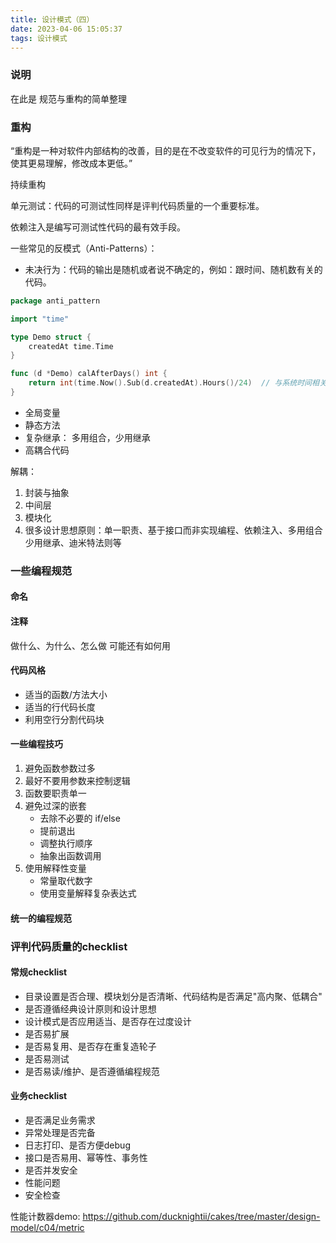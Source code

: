 ```yaml
---
title: 设计模式（四）
date: 2023-04-06 15:05:37
tags: 设计模式
---
```


### 说明

在此是 规范与重构的简单整理

### 重构

“重构是一种对软件内部结构的改善，目的是在不改变软件的可见行为的情况下，使其更易理解，修改成本更低。”

持续重构

单元测试：代码的可测试性同样是评判代码质量的一个重要标准。

依赖注入是编写可测试性代码的最有效手段。

一些常见的反模式（Anti-Patterns）：
- 未决行为：代码的输出是随机或者说不确定的，例如：跟时间、随机数有关的代码。
```go
package anti_pattern

import "time"

type Demo struct {
	createdAt time.Time
}

func (d *Demo) calAfterDays() int {
	return int(time.Now().Sub(d.createdAt).Hours()/24)  // 与系统时间相关 反模式
}
```
- 全局变量
- 静态方法
- 复杂继承： 多用组合，少用继承
- 高耦合代码


解耦：
1. 封装与抽象
2. 中间层
3. 模块化
4. 很多设计思想原则：单一职责、基于接口而非实现编程、依赖注入、多用组合少用继承、迪米特法则等


### 一些编程规范

#### 命名

#### 注释

做什么、为什么、怎么做 可能还有如何用

#### 代码风格

- 适当的函数/方法大小
- 适当的行代码长度
- 利用空行分割代码块

#### 一些编程技巧

1. 避免函数参数过多
2. 最好不要用参数来控制逻辑
3. 函数要职责单一
4. 避免过深的嵌套
    - 去除不必要的 if/else
    - 提前退出
    - 调整执行顺序
    - 抽象出函数调用
5. 使用解释性变量
    - 常量取代数字
    - 使用变量解释复杂表达式

#### 统一的编程规范


### 评判代码质量的checklist

#### 常规checklist
- 目录设置是否合理、模块划分是否清晰、代码结构是否满足"高内聚、低耦合"
- 是否遵循经典设计原则和设计思想
- 设计模式是否应用适当、是否存在过度设计
- 是否易扩展
- 是否易复用、是否存在重复造轮子
- 是否易测试
- 是否易读/维护、是否遵循编程规范

#### 业务checklist
- 是否满足业务需求
- 异常处理是否完备
- 日志打印、是否方便debug
- 接口是否易用、幂等性、事务性
- 是否并发安全
- 性能问题
- 安全检查



性能计数器demo: https://github.com/ducknightii/cakes/tree/master/design-model/c04/metric
